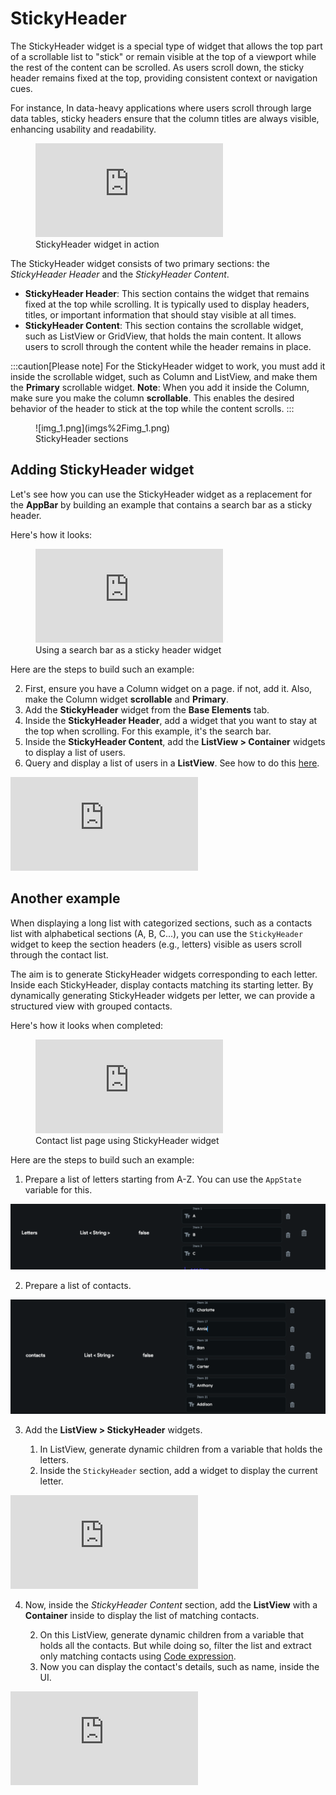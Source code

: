 

# StickyHeader

The StickyHeader widget is a special type of widget that allows the top part of a scrollable list to "stick" or remain visible at the top of a viewport while the rest of the content can be scrolled. As users scroll down, the sticky header remains fixed at the top, providing consistent context or navigation cues.

For instance, In data-heavy applications where users scroll through large data tables, sticky headers ensure that the column titles are always visible, enhancing usability and readability.

<figure>
    <div style={{
    position: 'relative',
    paddingBottom: 'calc(56.67989417989418% + 41px)', // Keeps the aspect ratio and additional padding
    height: 0,
    width: '100%'
}}>
    <iframe 
        src="https://demo.arcade.software/QBOHjQRfLrn1tCofcQdP?embed&show_copy_link=true"
        title=""
        style={{
            position: 'absolute',
            top: 0,
            left: 0,
            width: '100%',
            height: '100%',
            colorScheme: 'light'
        }}
        frameborder="0"
        loading="lazy"
        webkitAllowFullScreen
        mozAllowFullScreen
        allowFullScreen
        allow="clipboard-write">
    </iframe>
</div>

  <figcaption class="centered-caption">StickyHeader widget in action</figcaption>
</figure>

The StickyHeader widget consists of two primary sections: the *StickyHeader Header* and the *StickyHeader Content*.

* **StickyHeader Header**: This section contains the widget that remains fixed at the top while scrolling. It is typically used to display headers, titles, or important information that should stay visible at all times.
* **StickyHeader Content**: This section contains the scrollable widget, such as ListView or GridView, that holds the main content. It allows users to scroll through the content while the header remains in place.

:::caution[Please note]
For the StickyHeader widget to work, you must add it inside the scrollable widget, such as Column and ListView, and make them the **Primary** scrollable widget. **Note**: When you add it inside the Column, make sure you make the column **scrollable**. This enables the desired behavior of the header to stick at the top while the content scrolls.
:::

<figure>
    ![img_1.png](imgs%2Fimg_1.png)
  <figcaption class="centered-caption">StickyHeader sections</figcaption>
</figure>

## Adding StickyHeader widget

Let's see how you can use the StickyHeader widget as a replacement for the **AppBar** by building an example that contains a search bar as a sticky header.

Here's how it looks:



<figure>
    <div style={{
    position: 'relative',
    paddingBottom: 'calc(56.67989417989418% + 41px)', // Keeps the aspect ratio and additional padding
    height: 0,
    width: '100%'
}}>
    <iframe 
        src="https://demo.arcade.software/cvvFDg8mw7qcQmeQF06Q?embed&show_copy_link=true"
        title=""
        style={{
            position: 'absolute',
            top: 0,
            left: 0,
            width: '100%',
            height: '100%',
            colorScheme: 'light'
        }}
        frameborder="0"
        loading="lazy"
        webkitAllowFullScreen
        mozAllowFullScreen
        allowFullScreen
        allow="clipboard-write">
    </iframe>
</div>
  <figcaption class="centered-caption">Using a search bar as a sticky header widget</figcaption>
</figure>

Here are the steps to build such an example:

2. First, ensure you have a Column widget on a page. if not, add it. Also, make the Column widget **scrollable** and **Primary**.
5. Add the **StickyHeader** widget from the **Base Elements** tab.
8. Inside the **StickyHeader Header**, add a widget that you want to stay at the top when scrolling. For this example, it's the search bar.
11. Inside the **StickyHeader Content**, add the **ListView > Container** widgets to display a list of users.
14. Query and display a list of users in a **ListView**. See how to do this [here](/data-and-backend/firebase/firestore-database-cloud-firestore/retrieving-data#querying-a-collection).

<div class="video-container"><iframe src="https://www.loom.
com/embed/fb1aa4fcb11240ce95f5e4539ee0c224?sid=c1e3773c-993d-4752-a5ff-770dde87545b" frameborder="0" allow="accelerometer; autoplay; clipboard-write; encrypted-media; gyroscope; picture-in-picture; web-share" referrerpolicy="strict-origin-when-cross-origin" allowfullscreen></iframe></div>



## Another example

When displaying a long list with categorized sections, such as a contacts list with alphabetical sections (A, B, C...), you can use the `StickyHeader` widget to keep the section headers (e.g., letters) visible as users scroll through the contact list.

The aim is to generate StickyHeader widgets corresponding to each letter. Inside each StickyHeader, display contacts matching its starting letter. By dynamically generating StickyHeader widgets per letter, we can provide a structured view with grouped contacts.

Here's how it looks when completed:

<figure>
    <div style={{
    position: 'relative',
    paddingBottom: 'calc(56.67989417989418% + 41px)', // Keeps the aspect ratio and additional padding
    height: 0,
    width: '100%'
}}>
    <iframe 
        src="https://demo.arcade.software/of8foZd2MMR5kMoq9IKa?embed&show_copy_link=true"
        title=""
        style={{
            position: 'absolute',
            top: 0,
            left: 0,
            width: '100%',
            height: '100%',
            colorScheme: 'light'
        }}
        frameborder="0"
        loading="lazy"
        webkitAllowFullScreen
        mozAllowFullScreen
        allowFullScreen
        allow="clipboard-write">
    </iframe>
</div>
  <figcaption class="centered-caption">Contact list page using StickyHeader widget</figcaption>
</figure>

Here are the steps to build such an example:

1. Prepare a list of letters starting from A-Z. You can use the `AppState` variable for this.

<p></p>

![img_2.png](imgs%2Fimg_2.png)

2. Prepare a list of contacts.

<p></p>

![img_3.png](imgs%2Fimg_3.png)

3. Add the **ListView > StickyHeader** widgets.

	1. In ListView, generate dynamic children from a variable that holds the letters.
	5. Inside the `StickyHeader` section, add a widget to display the current letter.

<div class="video-container"><iframe src="https://www.loom.
com/embed/39bb5fc9068f4a759a4b0d6fd62e3f16?sid=ed5c274e-f1e0-4830-9702-dd35ac2d6d51" frameborder="0" allow="accelerometer; autoplay; clipboard-write; encrypted-media; gyroscope; picture-in-picture; web-share" referrerpolicy="strict-origin-when-cross-origin" allowfullscreen></iframe></div>



4. Now, inside the *StickyHeader* *Content* section, add the **ListView** with a **Container** 
inside to display the list of matching contacts.

	2. On this ListView, generate dynamic children from a variable that holds all the contacts. But while doing so, filter the list and extract only matching contacts using [Code expression](/advanced-functionality/code-expression).
	5. Now you can display the contact's details, such as name, inside the UI.

<div class="video-container"><iframe src="https://www.loom.
com/embed/990913b5d2ce4ae9b3884519d661ad5b?sid=74fb34c2-f08b-40e2-b0df-d0d42aa30f2b" frameborder="0" allow="accelerometer; autoplay; clipboard-write; encrypted-media; gyroscope; picture-in-picture; web-share" referrerpolicy="strict-origin-when-cross-origin" allowfullscreen></iframe></div>

